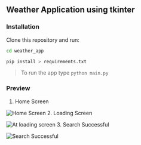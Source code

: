 ## Weather Application using tkinter
### Installation
Clone this repository and run:
```sh
cd weather_app

pip install > requirements.txt
```
> To run the app type ```python main.py```


### Preview
1. Home Screen

![Home Screen](https://github.com/SajidAnTechie/socket.io-client-tester/assets/59027889/f999eaa1-ffb5-4091-a9f9-f8e10286fb34)
2. Loading Screen

![At loading screen](https://github.com/SajidAnTechie/python_practice/assets/59027889/b7175746-d7fd-458f-ab43-3478b3a21dcf)
3. Search Successful

![Search Successful](https://github.com/SajidAnTechie/socket.io-client-tester/assets/59027889/b3ee1952-c782-4668-a9fc-923676a34c14)